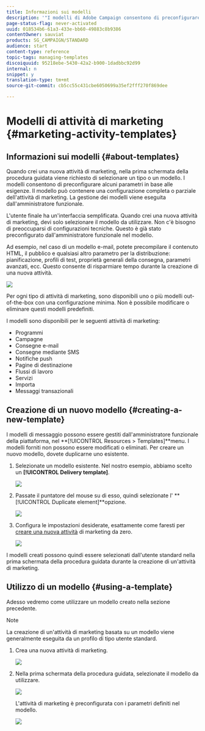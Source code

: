 ```yaml
---
title: Informazioni sui modelli
description: '"I modelli di Adobe Campaign consentono di preconfigurare i parametri in base alle esigenze: i modelli possono contenere una configurazione completa o parziale dell''attività di marketing, per semplificare l''utilizzo di Adobe Campaign per gli utenti finali non tecnici."'
page-status-flag: never-activated
uuid: 018534b6-61a3-433e-bb60-49883c8b9386
contentOwner: sauviat
products: SG_CAMPAIGN/STANDARD
audience: start
content-type: reference
topic-tags: managing-templates
discoiquuid: 95218ebe-5430-42a2-b900-1dadbbc92d99
internal: n
snippet: y
translation-type: tm+mt
source-git-commit: cb5cc55c431cbe6050699a35ef2fff270f869dee

---
```



# Modelli di attività di marketing {#marketing-activity-templates}

## Informazioni sui modelli {#about-templates}

Quando crei una nuova attività di marketing, nella prima schermata della procedura guidata viene richiesto di selezionare un tipo o un modello. I modelli consentono di preconfigurare alcuni parametri in base alle esigenze. Il modello può contenere una configurazione completa o parziale dell&#39;attività di marketing. La gestione dei modelli viene eseguita dall&#39;amministratore funzionale.

L&#39;utente finale ha un&#39;interfaccia semplificata. Quando crei una nuova attività di marketing, devi solo selezionare il modello da utilizzare. Non c&#39;è bisogno di preoccuparsi di configurazioni tecniche. Questo è già stato preconfigurato dall&#39;amministratore funzionale nel modello.

Ad esempio, nel caso di un modello e-mail, potete precompilare il contenuto HTML, il pubblico e qualsiasi altro parametro per la distribuzione: pianificazione, profili di test, proprietà generali della consegna, parametri avanzati, ecc. Questo consente di risparmiare tempo durante la creazione di una nuova attività.

![](assets/template_1.png)

Per ogni tipo di attività di marketing, sono disponibili uno o più modelli out-of-the-box con una configurazione minima. Non è possibile modificare o eliminare questi modelli predefiniti.

I modelli sono disponibili per le seguenti attività di marketing:

* Programmi
* Campagne
* Consegne e-mail
* Consegne mediante SMS
* Notifiche push
* Pagine di destinazione
* Flussi di lavoro
* Servizi
* Importa
* Messaggi transazionali

## Creazione di un nuovo modello {#creating-a-new-template}

I modelli di messaggio possono essere gestiti dall&#39;amministratore funzionale della piattaforma, nel **[!UICONTROL Resources > Templates]**menu. I modelli forniti non possono essere modificati o eliminati. Per creare un nuovo modello, dovete duplicarne uno esistente.

1. Selezionate un modello esistente. Nel nostro esempio, abbiamo scelto un **[!UICONTROL Delivery template]**.

   ![](assets/template_2.png)

1. Passate il puntatore del mouse su di esso, quindi selezionate l&#39; **[!UICONTROL Duplicate element]**opzione.

   ![](assets/template_3.png)

1. Configura le impostazioni desiderate, esattamente come faresti per [creare una nuova attività](../../start/using/marketing-activities.md#creating-a-marketing-activity) di marketing da zero.

   ![](assets/template_4.png)

I modelli creati possono quindi essere selezionati dall&#39;utente standard nella prima schermata della procedura guidata durante la creazione di un&#39;attività di marketing.

## Utilizzo di un modello {#using-a-template}

Adesso vedremo come utilizzare un modello creato nella sezione precedente.

>[!NOTE]
>
>La creazione di un&#39;attività di marketing basata su un modello viene generalmente eseguita da un profilo di tipo utente standard.

1. Crea una nuova attività di marketing.

   ![](assets/template_5.png)

1. Nella prima schermata della procedura guidata, selezionate il modello da utilizzare.

   ![](assets/template_6.png)

   L&#39;attività di marketing è preconfigurata con i parametri definiti nel modello.

   ![](assets/template_7.png)
